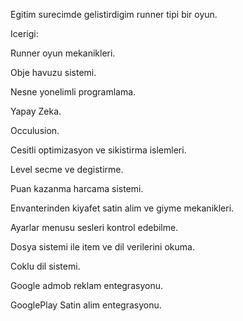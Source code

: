Egitim surecimde gelistirdigim runner tipi bir oyun.

  Icerigi:
  
  Runner oyun mekanikleri.
  
  Obje havuzu sistemi.
  
  Nesne yonelimli programlama.
  
  Yapay Zeka.
  
  Occulusion.
  
  Cesitli optimizasyon ve sikistirma islemleri.
  
  Level secme ve degistirme.
  
  Puan kazanma harcama sistemi.
  
  Envanterinden kiyafet satin alim ve giyme mekanikleri.
  
  Ayarlar menusu sesleri kontrol edebilme.
  
  Dosya sistemi ile item ve dil verilerini okuma.
  
  Coklu dil sistemi.
  
  Google admob reklam entegrasyonu.
  
  GooglePlay Satin alim entegrasyonu.
  
